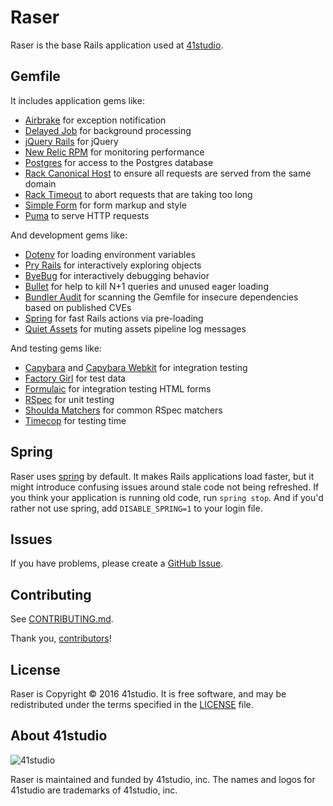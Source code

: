 # Raser

Raser is the base Rails application used at
[41studio](http://www.41studio.com/).

## Gemfile

It includes application gems like:

* [Airbrake](https://github.com/airbrake/airbrake) for exception notification
* [Delayed Job](https://github.com/collectiveidea/delayed_job) for background
  processing
* [jQuery Rails](https://github.com/rails/jquery-rails) for jQuery
* [New Relic RPM](https://github.com/newrelic/rpm) for monitoring performance
* [Postgres](https://github.com/ged/ruby-pg) for access to the Postgres database
* [Rack Canonical Host](https://github.com/tylerhunt/rack-canonical-host) to
  ensure all requests are served from the same domain
* [Rack Timeout](https://github.com/heroku/rack-timeout) to abort requests that are
  taking too long
* [Simple Form](https://github.com/plataformatec/simple_form) for form markup
  and style
* [Puma](https://github.com/puma/puma) to serve HTTP requests

And development gems like:

* [Dotenv](https://github.com/bkeepers/dotenv) for loading environment variables
* [Pry Rails](https://github.com/rweng/pry-rails) for interactively exploring
  objects
* [ByeBug](https://github.com/deivid-rodriguez/byebug) for interactively
  debugging behavior
* [Bullet](https://github.com/flyerhzm/bullet) for help to kill N+1 queries and
  unused eager loading
* [Bundler Audit](https://github.com/rubysec/bundler-audit) for scanning the
  Gemfile for insecure dependencies based on published CVEs
* [Spring](https://github.com/rails/spring) for fast Rails actions via
  pre-loading
* [Quiet Assets](https://github.com/evrone/quiet_assets) for muting assets
  pipeline log messages

And testing gems like:

* [Capybara](https://github.com/jnicklas/capybara) and
  [Capybara Webkit](https://github.com/thoughtbot/capybara-webkit) for
  integration testing
* [Factory Girl](https://github.com/thoughtbot/factory_girl) for test data
* [Formulaic](https://github.com/thoughtbot/formulaic) for integration testing
  HTML forms
* [RSpec](https://github.com/rspec/rspec) for unit testing
* [Shoulda Matchers](https://github.com/thoughtbot/shoulda-matchers) for common
  RSpec matchers
* [Timecop](https://github.com/ferndopolis/timecop-console) for testing time

## Spring

Raser uses [spring](https://github.com/rails/spring) by default.
It makes Rails applications load faster, but it might introduce confusing issues
around stale code not being refreshed.
If you think your application is running old code, run `spring stop`.
And if you'd rather not use spring, add `DISABLE_SPRING=1` to your login file.


## Issues

If you have problems, please create a
[GitHub Issue](https://github.com/41studio/raser/issues).

## Contributing

See [CONTRIBUTING.md](CONTRIBUTING.md).

Thank you, [contributors]!

[contributors]: https://github.com/41studio/raser/graphs/contributors

## License

Raser is Copyright © 2016 41studio.
It is free software,
and may be redistributed under the terms specified in the [LICENSE] file.

[LICENSE]: LICENSE

## About 41studio

![41studio](https://fourtyonestudio-staging.s3.amazonaws.com/production/41studio-logo-ec333a1c8495d35e96a13e415d7579f0.png)

Raser is maintained and funded by 41studio, inc.
The names and logos for 41studio are trademarks of 41studio, inc.